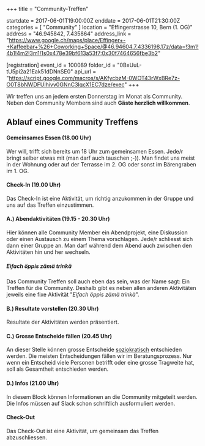 +++
title = "Community-Treffen"

startdate = 2017-06-01T19:00:00Z
enddate = 2017-06-01T21:30:00Z
categories = [ "Community" ]
location = "Effingerstrasse 10, Bern (1. OG)"
address = "46.945842, 7.435864"
address_link = "https://www.google.ch/maps/place/Effinger+-+Kaffeebar+%26+Coworking+Space/@46.94604,7.4336198,17z/data=!3m1!4b1!4m2!3m1!1s0x478e39bf613a53f7:0x30f7464656fbe3b2"

[registration]
event_id = 100089
folder_id = "0BxUuL-tU5pi2a21Eak51dDNnSE0"
api_url = "https://script.google.com/macros/s/AKfycbzM-0WOT43rWxBRe7z-O0T8bNWDFUIhivv0GNnC3IqcX1EC7dze/exec"
+++

Wir treffen uns an jedem ersten Donnerstag im Monat als Community. Neben den Community Membern sind auch **Gäste herzlich willkommen**.

## Ablauf eines Community Treffens

#### Gemeinsames Essen (18.00 Uhr)

Wer will, trifft sich bereits um 18 Uhr zum gemeinsamen Essen. Jede/r bringt selber etwas mit (man darf auch tauschen ;-)). Man findet uns meist in der Wohnung oder auf der Terrasse im 2. OG oder sonst im Bärengraben im 1. OG.


#### Check-In (19.00 Uhr)

Das Check-In ist eine Aktivität, um richtig anzukommen in der Gruppe und uns auf das Treffen einzustimmen.


#### A.) Abendaktivitäten (19.15 - 20.30 Uhr)

Hier können alle Community Member ein Abendprojekt, eine Diskussion oder einen Austausch zu einem Thema vorschlagen. Jede/r schliesst sich dann einer Gruppe an. Man darf während dem Abend auch zwischen den Aktivitäten hin und her wechseln.


##### Eifach öppis zämä trinkä

Das Community Treffen soll auch eben das sein, was der Name sagt: Ein Treffen für die Community. Deshalb gibt es neben allen anderen Aktivitäten jeweils eine fixe Aktivität "*Eifach öppis zämä trinkä*".


#### B.) Resultate vorstellen (20.30 Uhr)

Resultate der Aktivitäten werden präsentiert.


#### C.) Grosse Entscheide fällen (20.45 Uhr)

An dieser Stelle können grosse Entscheide [soziokratisch](/organisation/soziokratie/) entschieden werden. Die meisten Entscheidungen fällen wir im Beratungsprozess. Nur wenn ein Entscheid viele Personen betrifft oder eine grosse Tragweite hat, soll als Gesamtheit entschieden werden.


#### D.) Infos (21.00 Uhr)

In diesem Block können Informationen an die Community mitgeteilt werden. Die Infos müssen auf Slack schon schriftlich ausformuliert werden.


#### Check-Out
Das Check-Out ist eine Aktivität, um gemeinsam das Treffen abzuschliessen.
